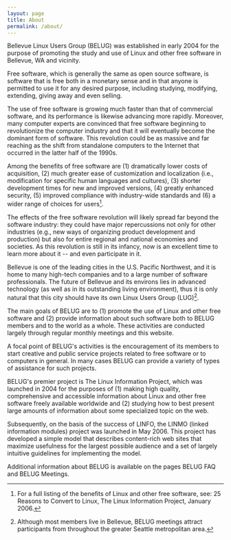 ```yaml
---
layout: page
title: About
permalink: /about/
---
```

Bellevue Linux Users Group (BELUG) was established in early 2004 for the purpose of promoting the study and use of Linux and other free software in Bellevue, WA and vicinity.

Free software, which is generally the same as open source software, is software that is free both in a monetary sense and in that anyone is permitted to use it for any desired purpose, including studying, modifying, extending, giving away and even selling.

The use of free software is growing much faster than that of commercial software, and its performance is likewise advancing more rapidly. Moreover, many computer experts are convinced that free software beginning to revolutionize the computer industry and that it will eventually become the dominant form of software. This revolution could be as massive and far reaching as the shift from standalone computers to the Internet that occurred in the latter half of the 1990s.

Among the benefits of free software are (1) dramatically lower costs of acquisition, (2) much greater ease of customization and localization (i.e., modification for specific human languages and cultures), (3) shorter development times for new and improved versions, (4) greatly enhanced security, (5) improved compliance with industry-wide standards and (6) a wider range of choices for users[^1].

The effects of the free software revolution will likely spread far beyond the software industry: they could have major repercussions not only for other industries (e.g., new ways of organizing product development and production) but also for entire regional and national economies and societies. As this revolution is still in its infancy, now is an excellent time to learn more about it -- and even participate in it.

Bellevue is one of the leading cities in the U.S. Pacific Northwest, and it is home to many high-tech companies and to a large number of software professionals. The future of Bellevue and its environs lies in advanced technology (as well as in its outstanding living environment), thus it is only natural that this city should have its own Linux Users Group (LUG)[^2].

The main goals of BELUG are to (1) promote the use of Linux and other free software and (2) provide information about such software both to BELUG members and to the world as a whole. These activities are conducted largely through regular monthly meetings and this website.

A focal point of BELUG's activities is the encouragement of its members to start creative and public service projects related to free software or to computers in general. In many cases BELUG can provide a variety of types of assistance for such projects.

BELUG's premier project is The Linux Information Project, which was launched in 2004 for the purposes of (1) making high quality, comprehensive and accessible information about Linux and other free software freely available worldwide and (2) studying how to best present large amounts of information about some specialized topic on the web.

Subsequently, on the basis of the success of LINFO, the LINMO (linked information modules) project was launched in May 2006. This project has developed a simple model that describes content-rich web sites that maximize usefulness for the largest possible audience and a set of largely intuitive guidelines for implementing the model.

Additional information about BELUG is available on the pages BELUG FAQ and BELUG Meetings.

[^1]: For a full listing of the benefits of Linux and other free software, see: 25 Reasons to Convert to Linux, The Linux Information Project, January 2006.

[^2]: Although most members live in Bellevue, BELUG meetings attract participants from throughout the greater Seattle metropolitan area.
